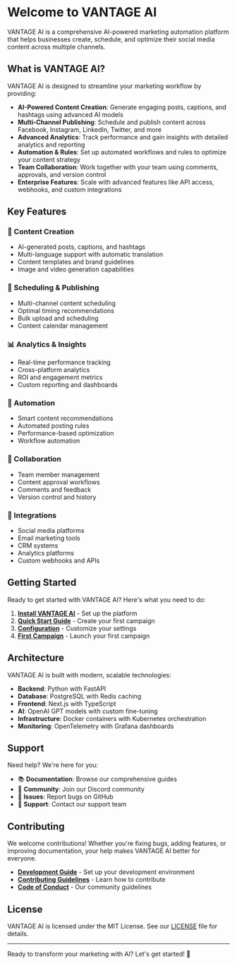 # Welcome to VANTAGE AI

VANTAGE AI is a comprehensive AI-powered marketing automation platform that helps businesses create, schedule, and optimize their social media content across multiple channels.

## What is VANTAGE AI?

VANTAGE AI is designed to streamline your marketing workflow by providing:

- **AI-Powered Content Creation**: Generate engaging posts, captions, and hashtags using advanced AI models
- **Multi-Channel Publishing**: Schedule and publish content across Facebook, Instagram, LinkedIn, Twitter, and more
- **Advanced Analytics**: Track performance and gain insights with detailed analytics and reporting
- **Automation & Rules**: Set up automated workflows and rules to optimize your content strategy
- **Team Collaboration**: Work together with your team using comments, approvals, and version control
- **Enterprise Features**: Scale with advanced features like API access, webhooks, and custom integrations

## Key Features

### 🚀 Content Creation
- AI-generated posts, captions, and hashtags
- Multi-language support with automatic translation
- Content templates and brand guidelines
- Image and video generation capabilities

### 📅 Scheduling & Publishing
- Multi-channel content scheduling
- Optimal timing recommendations
- Bulk upload and scheduling
- Content calendar management

### 📊 Analytics & Insights
- Real-time performance tracking
- Cross-platform analytics
- ROI and engagement metrics
- Custom reporting and dashboards

### 🤖 Automation
- Smart content recommendations
- Automated posting rules
- Performance-based optimization
- Workflow automation

### 👥 Collaboration
- Team member management
- Content approval workflows
- Comments and feedback
- Version control and history

### 🔌 Integrations
- Social media platforms
- Email marketing tools
- CRM systems
- Analytics platforms
- Custom webhooks and APIs

## Getting Started

Ready to get started with VANTAGE AI? Here's what you need to do:

1. **[Install VANTAGE AI](/docs/getting-started/installation)** - Set up the platform
2. **[Quick Start Guide](/docs/getting-started/quickstart)** - Create your first campaign
3. **[Configuration](/docs/getting-started/configuration)** - Customize your settings
4. **[First Campaign](/docs/getting-started/first-campaign)** - Launch your first campaign

## Architecture

VANTAGE AI is built with modern, scalable technologies:

- **Backend**: Python with FastAPI
- **Database**: PostgreSQL with Redis caching
- **Frontend**: Next.js with TypeScript
- **AI**: OpenAI GPT models with custom fine-tuning
- **Infrastructure**: Docker containers with Kubernetes orchestration
- **Monitoring**: OpenTelemetry with Grafana dashboards

## Support

Need help? We're here for you:

- 📚 **Documentation**: Browse our comprehensive guides
- 💬 **Community**: Join our Discord community
- 🐛 **Issues**: Report bugs on GitHub
- 📧 **Support**: Contact our support team

## Contributing

We welcome contributions! Whether you're fixing bugs, adding features, or improving documentation, your help makes VANTAGE AI better for everyone.

- **[Development Guide](/docs/contributing/development)** - Set up your development environment
- **[Contributing Guidelines](/docs/contributing/contributing)** - Learn how to contribute
- **[Code of Conduct](/docs/contributing/code-of-conduct)** - Our community guidelines

## License

VANTAGE AI is licensed under the MIT License. See our [LICENSE](https://github.com/vantage-ai/vantage-ai/blob/main/LICENSE) file for details.

---

Ready to transform your marketing with AI? Let's get started! 🚀
